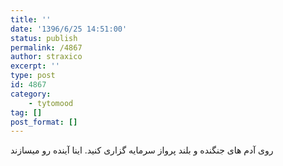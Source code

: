 ```yaml
---
title: ''
date: '1396/6/25 14:51:00'
status: publish
permalink: /4867
author: straxico
excerpt: ''
type: post
id: 4867
category:
    - tytomood
tag: []
post_format: []
---
```

روی آدم های جنگنده و بلند پرواز سرمایه گزاری کنید. اینا آینده رو میسازند